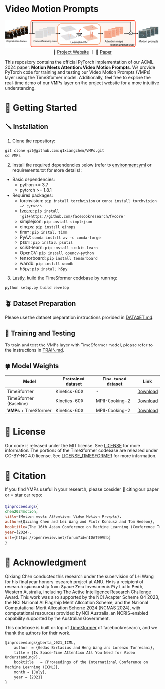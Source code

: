 # Video Motion Prompts

<p align="center">
  <img src="./fig/pipeline.png" width="900"/>
  <br>
  &nbsp&nbsp 🌺 <a href="https://q1xiangchen.github.io/motion-prompts/">Project Website</a> ｜ 📑 <a href="https://arxiv.org/abs/2407.03179">Paper</a> &nbsp&nbsp
</p>

This repository contains the official PyTorch implementation of our ACML 2024 paper: **Motion Meets Attention: Video Motion Prompts**. We provide PyTorch code for training and testing our Video Motion Prompts (VMPs) layer using the TimeSformer model. Additionally, feel free to explore the real-time demo of our VMPs layer on the project website for a more intuitive understanding.


# 🌹 Getting Started

## 🪛 Installation
1. Clone the repository:
```
git clone git@github.com:q1xiangchen/VMPs.git
cd VMPs
```
2. Install the required dependencies below (refer to [environment.yml](environment.yml) or [requirements.txt](requirements.txt) for more details):

- Basic dependencies:
  - python >= 3.7
  - pytorch >= 1.8.1
- Required packages:
  - torchvision: `pip install torchvision` or `conda install torchvision -c pytorch`
  - [fvcore](https://github.com/facebookresearch/fvcore/): `pip install 'git+https://github.com/facebookresearch/fvcore'`
  - simplejson: `pip install simplejson`
  - einops: `pip install einops`
  - timm: `pip install timm`
  - PyAV: `conda install av -c conda-forge`
  - psutil: `pip install psutil`
  - scikit-learn: `pip install scikit-learn`
  - OpenCV: `pip install opencv-python`
  - tensorboard: `pip install tensorboard`
  - wandb: `pip install wandb`
  - h5py: `pip install h5py`

3. Lastly, build the TimeSformer codebase by running:
  ```
  python setup.py build develop
  ```


## 🪴 Dataset Preparation
Please use the dataset preparation instructions provided in [DATASET.md](timesformer/datasets/DATASET.md).


## 🌷 Training and Testing
To train and test the VMPs layer with TimeSformer model, please refer to the instructions in [TRAIN.md](./configs/TRAIN.md).


## 🍀 Model Weights
| Model | Pretrained dataset | Fine-tuned dataset | Link |
| ----- | ------------------ | ------------------ | ---- |
| TimeSformer | Kinetics-600 | - | [Download](https://drive.google.com/file/d/1azYHGUqTW3_-V09tk_r5QRwmlHgcLUNT/view?usp=sharing) |
| TimeSformer (Baseline) | Kinetics-600 | MPII-Cooking-2 | [Download](https://drive.google.com/file/d/11pJg30COO7hWniRzLlGrlF7u5XoEGVTX/view?usp=sharing) |
| **VMPs** + TimeSformer | Kinetics-600 | MPII-Cooking-2 | [Download](https://drive.google.com/file/d/10eXvXbVGSaA5mPEL1Cn8Q6eaAZgJTkjP/view?usp=sharing) |


# 🌼 License
Our code is released under the MIT license. See [LICENSE](LICENSE) for more information.
The portions of the TimeSformer codebase are released under CC-BY-NC 4.0 license. See [LICENSE_TIMESFORMER](https://github.com/facebookresearch/TimeSformer?tab=readme-ov-file#license) for more information.


# 🌸 Citation
If you find VMPs useful in your research, please consider 📝 citing our paper or ⭐️ star our repo:

```BibTeX
@inproceedings{
chen2024motion,
title={Motion meets Attention: Video Motion Prompts},
author={Qixiang Chen and Lei Wang and Piotr Koniusz and Tom Gedeon},
booktitle={The 16th Asian Conference on Machine Learning (Conference Track)},
year={2024},
url={https://openreview.net/forum?id=nIDAT99Vhb}
}
```


# 🎄 Acknowledgment
Qixiang Chen conducted this research under the supervision of Lei Wang for his final year honors research project at ANU. He is a recipient of research sponsorship from Space Zero Investments Pty Ltd in Perth, Western Australia, including The Active Intelligence Research Challenge Award. This work was also supported by the NCI Adapter Scheme Q4 2023, the NCI National AI Flagship Merit Allocation Scheme, and the National Computational Merit Allocation Scheme 2024 (NCMAS 2024), with computational resources provided by NCI Australia, an NCRIS-enabled capability supported by the Australian Government.

This codebase is built on top of [TimeSformer](https://github.com/facebookresearch/TimeSformer) of facebookresearch, and we thank the authors for their work. 

```
@inproceedings{gberta_2021_ICML,
    author  = {Gedas Bertasius and Heng Wang and Lorenzo Torresani},
    title = {Is Space-Time Attention All You Need for Video Understanding?},
    booktitle   = {Proceedings of the International Conference on Machine Learning (ICML)}, 
    month = {July},
    year = {2021}
}
```